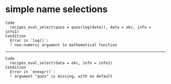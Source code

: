 # simple name selections

    Code
      recipes_eval_select(quos = quos(log(date)), data = okc, info = info1)
    Condition
      Error in `log()`:
      ! non-numeric argument to mathematical function

---

    Code
      recipes_eval_select(data = okc, info = info1)
    Condition
      Error in `enexpr()`:
      ! argument "quos" is missing, with no default

